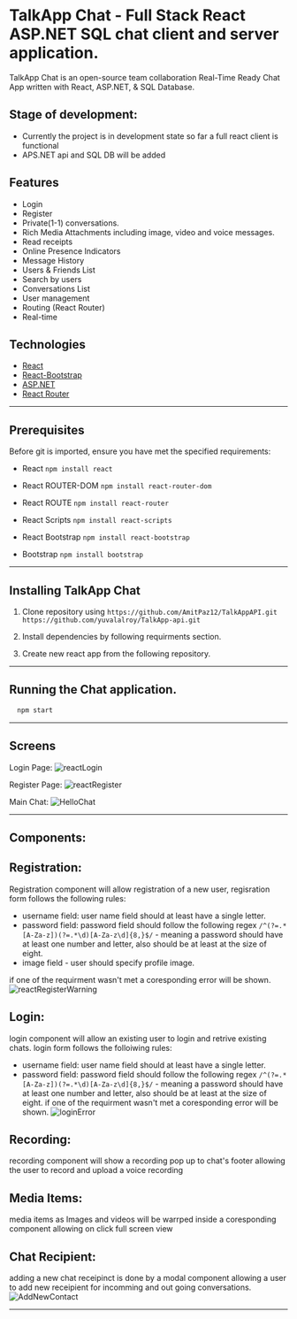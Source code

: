 # TalkApp Chat - Full Stack React ASP.NET SQL chat client and server application.

TalkApp Chat is an open-source team collaboration Real-Time Ready Chat App written with React, ASP.NET, & SQL Database.

## Stage of development:
- Currently the project is in development state so far a full react client is functional
- APS.NET api and SQL DB will be added 

## Features
- Login
- Register
- Private(1-1) conversations.
- Rich Media Attachments including image, video and voice messages. 
- Read receipts
- Online Presence Indicators
- Message History
- Users & Friends List
- Search by users
- Conversations List
- User management
- Routing (React Router)
- Real-time
  
 ## Technologies
* [React](https://github.com/facebook/react)
* [React-Bootstrap](https://react-bootstrap.github.io/)
* [ASP.NET](https://dotnet.microsoft.com/en-us/apps/aspnet)
* [React Router](https://reactrouter.com/docs/en/v6)


<hr/> 

## Prerequisites

Before git is imported, ensure you have met the specified requirements:

- React `npm install react`

- React ROUTER-DOM `npm install react-router-dom`

- React ROUTE `npm install react-router`

- React Scripts `npm install react-scripts`

- React Bootstrap `npm install react-bootstrap`

- Bootstrap `npm install bootstrap`

___

## Installing TalkApp Chat 

1. Clone repository using `https://github.com/AmitPaz12/TalkAppAPI.git` `https://github.com/yuvalalroy/TalkApp-api.git`

2. Install dependencies by following requirments section.

3. Create new react app from the following repository.
___

## Running the Chat application.

```javascript
  npm start
```
___

## Screens

Login Page:
![reactLogin](https://user-images.githubusercontent.com/92422861/189529865-9f6bf7e9-ae0b-4fea-ba28-c0f1a3e5e2da.png)

Register Page:
![reactRegister](https://user-images.githubusercontent.com/92422861/189529640-3b5211e1-9d9c-4a60-aed1-c030aee8e771.png)

Main Chat:
![HelloChat](https://user-images.githubusercontent.com/92422861/189529666-0bc64b34-8e9b-4d43-8ea0-b404c638aa51.png)

---

## Components:
 ## Registration:
 Registration component will allow registration of a new user, regisration form follows the following rules:
 - username field: user name field should at least have a single letter.
 - password field: password field should follow the following regex `/^(?=.*[A-Za-z])(?=.*\d)[A-Za-z\d]{8,}$/` - meaning a password should have at least one number and letter, also should be at least at the size of eight.
 - image field - user should specify profile image.
 
 if one of the requirment wasn't met a coresponding error will be shown.
 ![reactRegisterWarning](https://user-images.githubusercontent.com/92422861/189529932-d10525b2-4124-457c-a89d-1f9bbf6acc14.png)

  ## Login:
  login component will allow an existing user to login and retrive existing chats.
  login form follows the folloiwing rules:
   - username field: user name field should at least have a single letter.
 - password field: password field should follow the following regex `/^(?=.*[A-Za-z])(?=.*\d)[A-Za-z\d]{8,}$/` - meaning a password should have at least one number and letter, also should be at least at the size of eight.
   if one of the requirment wasn't met a coresponding error will be shown.
![loginError](https://user-images.githubusercontent.com/92422861/189529911-4832b52c-842d-4f43-85cb-d3278a1ab5b8.png)

  ## Recording:
  recording component will show a recording pop up to chat's footer allowing the user to record and upload a voice recording

  ## Media Items:
  media items as Images and videos will be warrped inside a coresponding component allowing on click full screen view

  ## Chat Recipient:
  adding a new chat receipinct is done by a modal component allowing a user to add new receipient for incomming and out going conversations.
  ![AddNewContact](https://user-images.githubusercontent.com/92422861/189529767-9307caf4-1751-4973-9ebd-ddd6eacd7609.png)


---
